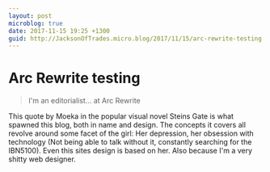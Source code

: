 ```yaml
---
layout: post
microblog: true
date: 2017-11-15 19:25 +1300
guid: http://JacksonOfTrades.micro.blog/2017/11/15/arc-rewrite-testing.html
---
```

# Arc Rewrite testing

> I'm an editorialist... at Arc Rewrite

This quote by Moeka in the popular visual novel Steins Gate is what spawned this blog, both in name and design. The concepts it covers all revolve around some facet of the girl: Her depression, her obsession with technology (Not being able to talk without it, constantly searching for the IBN5100). Even this sites design is based on her. Also because I'm a very shitty web designer.
